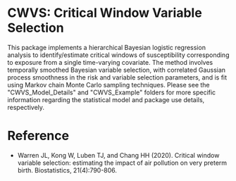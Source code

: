 # CWVS: Critical Window Variable Selection

This package implements a hierarchical Bayesian logistic regression analysis to identify/estimate critical windows of susceptibility corresponding to exposure from a single time-varying covariate. The method involves temporally smoothed Bayesian variable selection, with correlated Gaussian process smoothness in the risk and variable selection parameters, and is fit using Markov chain Monte Carlo sampling techniques. Please see the "CWVS_Model_Details" and "CWVS_Example" folders for more specific information regarding the statistical model and package use details, respectively.

# Reference
* Warren JL, Kong W, Luben TJ, and Chang HH (2020). Critical window variable selection: estimating the impact of air pollution on very preterm birth. Biostatistics, 21(4):790-806.
